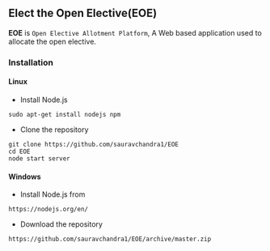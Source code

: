 ##  Elect the Open Elective(EOE)
**EOE** is `Open Elective Allotment Platform`, A Web based application used to allocate the open elective.

### Installation

#### Linux

- Install Node.js
```
sudo apt-get install nodejs npm

```

- Clone the repository
```
git clone https://github.com/sauravchandra1/EOE
cd EOE
node start server
```

#### Windows

- Install Node.js from
```
https://nodejs.org/en/

```

- Download the repository
```
https://github.com/sauravchandra1/EOE/archive/master.zip

```

